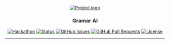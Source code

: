 <p align="center">
  <a href="" rel="noopener">
 <img src="https://i.imgur.com/LSKZ924.png" alt="Project logo"></a>
</p>
<h3 align="center">Gramar AI</h3>

<div align="center">

  [![Hackathon](https://img.shields.io/badge/hackathon-name-orange.svg)](http://skywolfmo.github.io/gramarai) 
  [![Status](https://img.shields.io/badge/status-active-success.svg)]() 
  [![GitHub Issues](https://img.shields.io/github/issues/kylelobo/The-Documentation-Compendium.svg)](https://github.com/skywolfmo/gramarai/issues)
  [![GitHub Pull Requests](https://img.shields.io/github/issues-pr/kylelobo/The-Documentation-Compendium.svg)](https://github.com/skywolfmo/gramarai/pulls)
  [![License](https://img.shields.io/badge/license-MIT-blue.svg)](LICENSE.md)

</div>

---
